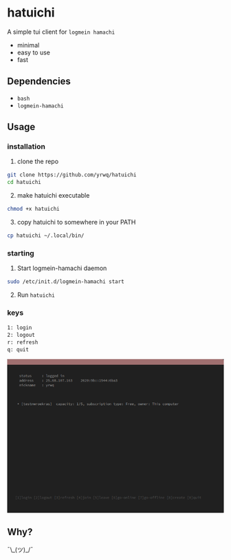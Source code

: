 # hatuichi

A simple tui client for `logmein hamachi`

- minimal
- easy to use
- fast

## Dependencies 

- `bash`
- `logmein-hamachi` 

## Usage 

### installation

1. clone the repo

```bash
git clone https://github.com/yrwq/hatuichi
cd hatuichi
```

2. make hatuichi executable

```bash
chmod +x hatuichi
```

3. copy hatuichi to somewhere in your PATH

```bash
cp hatuichi ~/.local/bin/
```

### starting

1. Start logmein-hamachi daemon

```bash
sudo /etc/init.d/logmein-hamachi start
```

2. Run `hatuichi`


### keys

```sh
1: login
2: logout
r: refresh
q: quit
```

![hatuichi](previews/preview1.png)


## Why?

¯\\\_(ツ)_/¯
